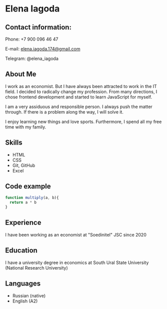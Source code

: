 # Elena Iagoda

## Contact information:

Phone: +7 900 096 46 47

E-mail: elena.iagoda.174@gmail.com

Telegram: @elena_iagoda

## About Me
I work as an economist. But I have always been attracted to work in the IT field. I decided to radically change my profession. From many directions, I chose frontend development and started to learn JavaScript for myself.

I am a very assiduous and responsible person. I always push the matter through. If there is a problem along the way, I will solve it.

I enjoy learning new things and love sports. Furthermore, I spend all my free time with my family.

## Skills
- HTML
- CSS
- Git, GitHub
- Excel

## Code example
``` js
function multiply(a, b){
  return a * b
}
```
## Experience
I have been working as an economist at "Soedinitel" JSC since 2020

## Education
I have a university degree in economics at South Ural State University (National Research University)

## Languages
- Russian (native)
- English (A2)


